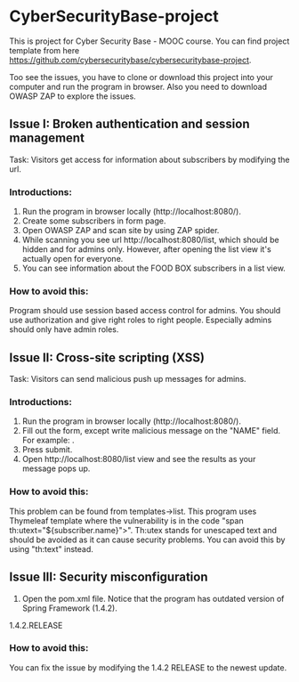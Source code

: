# CyberSecurityBase-project

This is project for Cyber Security Base - MOOC course. You can find project template from here https://github.com/cybersecuritybase/cybersecuritybase-project. 

Too see the issues, you have to clone or download this project into your computer and run the program in browser. Also you need to download OWASP ZAP to explore the issues. 

## Issue I: Broken authentication and session management

Task: Visitors get access for information about subscribers by modifying the url. 

### Introductions: 
1. Run the program in browser locally (http://localhost:8080/). 
2. Create some subscribers in form page. 
3. Open OWASP ZAP and scan site by using ZAP spider. 
4. While scanning you see url http://localhost:8080/list, which should be hidden and for admins only. However, after opening the list view it's actually open for everyone.
5. You can see information about the FOOD BOX subscribers in a list view. 

### How to avoid this:
Program should use session based access control for admins. You should use authorization and give right roles to right people. Especially admins should only have admin roles. 

## Issue II: Cross-site scripting (XSS)

Task: Visitors can send malicious push up messages for admins.

### Introductions: 
1. Run the program in browser locally (http://localhost:8080/). 
2. Fill out the form, except write malicious message on the "NAME" field. For example: <script>alert("trolling you")</script>. 
3. Press submit. 
4. Open http://localhost:8080/list view and see the results as your message pops up. 

### How to avoid this: 

This problem can be found from templates->list. This program uses Thymeleaf template where the vulnerability is in the code "span th:utext="${subscriber.name}">". Th:utex stands for unescaped text and should be avoided as it can cause security problems. You can avoid this by using "th:text" instead. 

## Issue III: Security misconfiguration

1. Open the pom.xml file. Notice that the program has outdated version of Spring Framework (1.4.2). 

<version>1.4.2.RELEASE</version>

### How to avoid this:
You can fix the issue by modifying the 1.4.2 RELEASE to the newest update. 




